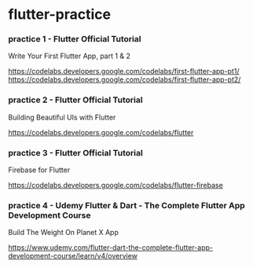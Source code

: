 # flutter-practice

### practice 1 - Flutter Official Tutorial
Write Your First Flutter App, part 1 & 2

<https://codelabs.developers.google.com/codelabs/first-flutter-app-pt1/>
<https://codelabs.developers.google.com/codelabs/first-flutter-app-pt2/>

### practice 2 - Flutter Official Tutorial
Building Beautiful UIs with Flutter

<https://codelabs.developers.google.com/codelabs/flutter>

### practice 3 - Flutter Official Tutorial
Firebase for Flutter

<https://codelabs.developers.google.com/codelabs/flutter-firebase>

### practice 4 - Udemy Flutter & Dart - The Complete Flutter App Development Course
Build The Weight On Planet X App

<https://www.udemy.com/flutter-dart-the-complete-flutter-app-development-course/learn/v4/overview>